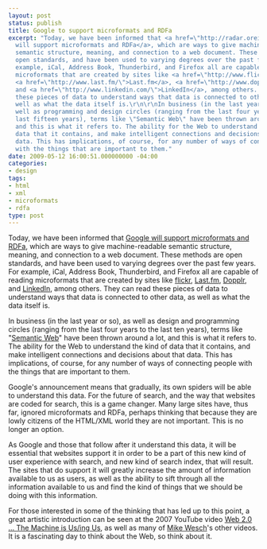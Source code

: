 ```yaml
---
layout: post
status: publish
title: Google to support microformats and RDFa
excerpt: "Today, we have been informed that <a href=\"http://radar.oreilly.com/2009/05/google-announces-support-for-m.html\">Google
  will support microformats and RDFa</a>, which are ways to give machine-readable
  semantic structure, meaning, and connection to a web document. These methods are
  open standards, and have been used to varying degrees over the past few years. For
  example, iCal, Address Book, Thunderbird, and Firefox all are capable of reading
  microformats that are created by sites like <a href=\"http://www.flickr.com/\">flickr</a>,
  <a href=\"http://www.last.fm/\">Last.fm</a>, <a href=\"http://www.dopplr.com/\">Dopplr</a>,
  and <a href=\"http://www.linkedin.com/\">LinkedIn</a>, among others. They can read
  these pieces of data to understand ways that data is connected to other data, as
  well as what the data itself is.\r\n\r\nIn business (in the last year or so), as
  well as programming and design circles (ranging from the last four years to the
  last fifteen years), terms like \"Semantic Web\" have been thrown around a lot,
  and this is what it refers to. The ability for the Web to understand the kind of
  data that it contains, and make intelligent connections and decisions about that
  data. This has implications, of course, for any number of ways of connecting people
  with the things that are important to them."
date: 2009-05-12 16:00:51.000000000 -04:00
categories:
- design
tags:
- html
- xml
- microformats
- rdfa
type: post
---
```

Today, we have been informed that <a href="http:&#47;&#47;radar.oreilly.com&#47;2009&#47;05&#47;google-announces-support-for-m.html">Google will support microformats and RDFa</a>, which are ways to give machine-readable semantic structure, meaning, and connection to a web document. These methods are open standards, and have been used to varying degrees over the past few years. For example, iCal, Address Book, Thunderbird, and Firefox all are capable of reading microformats that are created by sites like <a href="http:&#47;&#47;www.flickr.com&#47;">flickr</a>, <a href="http:&#47;&#47;www.last.fm&#47;">Last.fm</a>, <a href="http:&#47;&#47;www.dopplr.com&#47;">Dopplr</a>, and <a href="http:&#47;&#47;www.linkedin.com&#47;">LinkedIn</a>, among others. They can read these pieces of data to understand ways that data is connected to other data, as well as what the data itself is.

In business (in the last year or so), as well as design and programming circles (ranging from the last four years to the last ten years), terms like "<a href="http:&#47;&#47;en.wikipedia.org&#47;wiki&#47;Semantic_Web">Semantic Web</a>" have been thrown around a lot, and this is what it refers to. The ability for the Web to understand the kind of data that it contains, and make intelligent connections and decisions about that data. This has implications, of course, for any number of ways of connecting people with the things that are important to them.

Google's announcement means that gradually, its own spiders will be able to understand this data. For the future of search, and the way that websites are coded for search, this is a game changer. Many large sites have, thus far, ignored microformats and RDFa, perhaps thinking that because they are lowly citizens of the HTML&#47;XML world they are not important. This is no longer an option.

As Google and those that follow after it understand this data, it will be essential that websites support it in order to be a part of this new kind of user experience with search, and new kind of search index, that will result. The sites that do support it will greatly increase the amount of information available to us as users, as well as the ability to sift through all the information available to us and find the kind of things that we should be doing with this information.

For those interested in some of the thinking that has led up to this point, a great artistic introduction can be seen at the 2007 YouTube video <a href="http:&#47;&#47;www.youtube.com&#47;watch?v=6gmP4nk0EOE">Web 2.0 ... The Machine is Us&#47;ing Us</a>, as well as many of <a href="http:&#47;&#47;www.youtube.com&#47;user&#47;mwesch">Mike Wesch</a>'s other videos. It is a fascinating day to think about the Web, so think about it.
